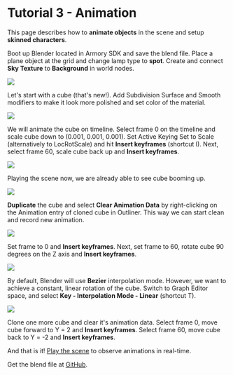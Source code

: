 # Tutorial 3 - Animation

This page describes how to **animate objects** in the scene and setup **skinned characters**.

Boot up Blender located in Armory SDK and save the blend file. Place a plane object at the grid and change lamp type to **spot**. Create and connect **Sky Texture** to **Background** in world nodes.

![](img/scene3/0.jpg)

Let's start with a cube (that's new!). Add Subdivision Surface and Smooth modifiers to make it look more polished and set color of the material.

![](img/scene3/1.jpg)

We will animate the cube on timeline. Select frame 0 on the timeline and scale cube down to (0.001, 0.001, 0.001). Set Active Keying Set to Scale (alternatively to LocRotScale) and hit **Insert keyframes** (shortcut I). Next, select frame 60, scale cube back up and **Insert keyframes**.

![](img/scene3/2.jpg)

Playing the scene now, we are already able to see cube booming up.

![](img/scene3/3.jpg)

**Duplicate** the cube and select **Clear Animation Data** by right-clicking on the Animation entry of cloned cube in Outliner. This way we can start clean and record new animation.

![](img/scene3/4.jpg)

Set frame to 0 and **Insert keyframes**. Next, set frame to 60, rotate cube 90 degrees on the Z axis and **Insert keyframes**.

![](img/scene3/5.jpg)

By default, Blender will use **Bezier** interpolation mode. However, we want to achieve a constant, linear rotation of the cube. Switch to Graph Editor space, and select **Key - Interpolation Mode - Linear** (shortcut T).

![](img/scene3/6.jpg)

Clone one more cube and clear it's animation data. Select frame 0, move cube forward to Y = 2 and **Insert keyframes**. Select frame 60, move cube back to Y = -2 and **Insert keyframes**.

And that is it! [Play the scene](http://armory3d.org/demo/scene3) to observe animations in real-time.

Get the blend file at [GitHub](https://github.com/armory3d/armory_examples/tree/master/tutorial3).
